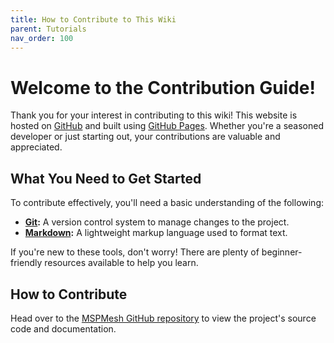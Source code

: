 ```yaml
---
title: How to Contribute to This Wiki
parent: Tutorials
nav_order: 100
---
```


# Welcome to the Contribution Guide!  

Thank you for your interest in contributing to this wiki! This website is hosted on [GitHub](https://github.com/) and built using [GitHub Pages](https://pages.github.com/). Whether you're a seasoned developer or just starting out, your contributions are valuable and appreciated.

## What You Need to Get Started  

To contribute effectively, you'll need a basic understanding of the following:  
- **[Git](https://git-scm.com/):** A version control system to manage changes to the project.  
- **[Markdown](https://www.markdownguide.org/basic-syntax/):** A lightweight markup language used to format text.  

If you're new to these tools, don't worry! There are plenty of beginner-friendly resources available to help you learn.

## How to Contribute  
Head over to the [MSPMesh GitHub repository](https://github.com/MSPMesh/MSPMesh.github.io) to view the project's source code and documentation.  
